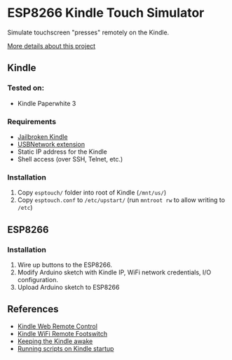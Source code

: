 # ESP8266 Kindle Touch Simulator
Simulate touchscreen \"presses\" remotely on the Kindle.

[More details about this project](https://bneo99.github.io/projects/2021/07/05/esp8266-kindle-remote.html)

## Kindle
### Tested on:
- Kindle Paperwhite 3

### Requirements
- [Jailbroken Kindle](https://wiki.mobileread.com/wiki/5_x_Jailbreak)
- [USBNetwork extension](https://www.mobileread.com/forums/showthread.php?t=225030)
- Static IP address for the Kindle
- Shell access (over SSH, Telnet, etc.)

### Installation
1. Copy `esptouch/` folder into root of Kindle (`/mnt/us/`)
2. Copy `esptouch.conf` to `/etc/upstart/` (run `mntroot rw` to allow writing to `/etc`)

## ESP8266
### Installation
1. Wire up buttons to the ESP8266.
2. Modify Arduino sketch with Kindle IP, WiFi network credentials, I/O configuration.
3. Upload Arduino sketch to ESP8266

## References
- [Kindle Web Remote Control](https://www.instructables.com/Kindle-Web-Remote-Control/)
- [Kindle WiFi Remote Footswitch](https://www.instructables.com/Kindle-WiFi-Remote-Footswitch/)
- [Keeping the Kindle awake](http://www.mobileread.com/forums/showthread.php?t=220810&page=3)
- [Running scripts on Kindle startup](https://www.mobileread.com/forums/showthread.php?t=221019)
